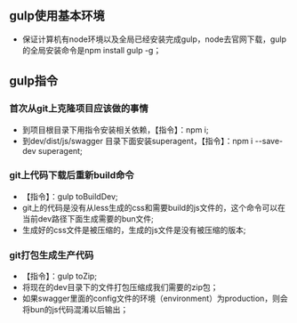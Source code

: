 ## gulp使用基本环境
- 保证计算机有node环境以及全局已经安装完成gulp，node去官网下载，gulp的全局安装命令是npm install gulp -g；


## gulp指令

### 首次从git上克隆项目应该做的事情
- 到项目根目录下用指令安装相关依赖，【指令】：npm i;
- 到dev/dist/js/swagger 目录下面安装superagent，【指令】：npm i --save-dev superagent;

### git上代码下载后重新build命令
- 【指令】：gulp toBuildDev;
- git上的代码是没有从less生成的css和需要build的js文件的，这个命令可以在当前dev路径下面生成需要的bun文件;
- 生成好的css文件是被压缩的，生成的js文件是没有被压缩的版本;

### git打包生成生产代码
- 【指令】：gulp toZip;
- 将现在的dev目录下的文件打包压缩成我们需要的zip包；
- 如果swagger里面的config文件的环境（environment）为production，则会将bun的js代码混淆以后输出；

